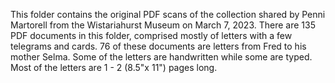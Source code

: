 This folder contains the original PDF scans of the collection shared by Penni Martorell from the Wistariahurst Museum on March 7, 2023. There are 135 PDF documents in this folder, comprised mostly of letters with a few telegrams and cards. 76 of these documents are letters from Fred to his mother Selma. Some of the letters are handwritten while some are typed. Most of the letters are 1 - 2 (8.5"x 11") pages long.